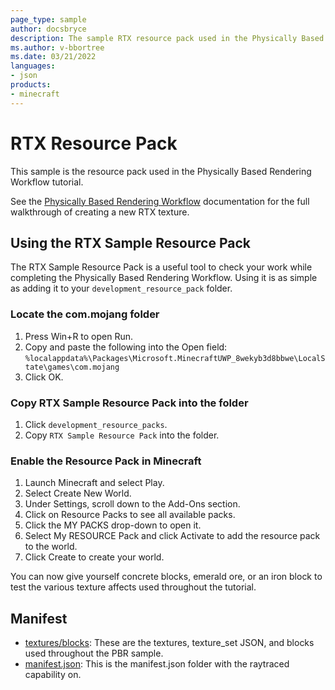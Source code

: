 ```yaml
---
page_type: sample
author: docsbryce
description: The sample RTX resource pack used in the Physically Based Rendering Workflow.
ms.author: v-bbortree
ms.date: 03/21/2022
languages:
- json
products:
- minecraft
---
```


# RTX Resource Pack

This sample is the resource pack used in the Physically Based Rendering Workflow tutorial.

See the [Physically Based Rendering Workflow](https://docs.microsoft.com/en-us/minecraft/creator/documents/rtx_pbrtexturingguide_workflow) documentation for the full walkthrough of creating a new RTX texture.

## Using the RTX Sample Resource Pack

The RTX Sample Resource Pack is a useful tool to check your work while completing the Physically Based Rendering Workflow. Using it is as simple as adding it to your `development_resource_pack` folder.

### Locate the com.mojang folder

1. Press Win+R to open Run.
1. Copy and paste the following into the Open field: `%localappdata%\Packages\Microsoft.MinecraftUWP_8wekyb3d8bbwe\LocalState\games\com.mojang`
1. Click OK.

### Copy RTX Sample Resource Pack into the folder

1. Click `development_resource_packs`.
1. Copy `RTX Sample Resource Pack` into the folder.

### Enable the Resource Pack in Minecraft

1. Launch Minecraft and select Play.
1. Select Create New World.
1. Under Settings, scroll down to the Add-Ons section.
1. Click on Resource Packs to see all available packs.
1. Click the MY PACKS drop-down to open it.
1. Select My RESOURCE Pack and click Activate to add the resource pack to the world.
1. Click Create to create your world.


You can now give yourself concrete blocks, emerald ore, or an iron block to test the various texture affects used throughout the tutorial.


## Manifest

- [textures/blocks](https://github.com/microsoft/minecraft-samples/blob/main/add_entity_robot/min/): These are the textures, texture_set JSON, and blocks used throughout the PBR sample. 
- [manifest.json](https://github.com/microsoft/minecraft-samples/blob/main/add_entity_robot/full/): This is the manifest.json folder with the raytraced capability on.
